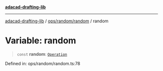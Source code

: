 [**adacad-drafting-lib**](../../../../README.md)

***

[adacad-drafting-lib](../../../../modules.md) / [ops/random/random](../README.md) / random

# Variable: random

> `const` **random**: [`Operation`](../../../../objects/datatypes/type-aliases/Operation.md)

Defined in: ops/random/random.ts:78
